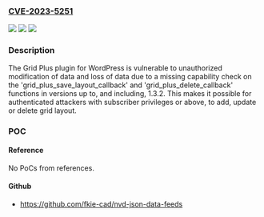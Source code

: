 ### [CVE-2023-5251](https://cve.mitre.org/cgi-bin/cvename.cgi?name=CVE-2023-5251)
![](https://img.shields.io/static/v1?label=Product&message=Grid%20Plus%20%E2%80%93%20Unlimited%20grid%20layout&color=blue)
![](https://img.shields.io/static/v1?label=Version&message=*%3C%3D%201.3.2%20&color=brighgreen)
![](https://img.shields.io/static/v1?label=Vulnerability&message=CWE-862%20Missing%20Authorization&color=brighgreen)

### Description

The Grid Plus plugin for WordPress is vulnerable to unauthorized modification of data and loss of data due to a missing capability check on the 'grid_plus_save_layout_callback' and 'grid_plus_delete_callback' functions in versions up to, and including, 1.3.2. This makes it possible for authenticated attackers with subscriber privileges or above, to add, update or delete grid layout.

### POC

#### Reference
No PoCs from references.

#### Github
- https://github.com/fkie-cad/nvd-json-data-feeds

